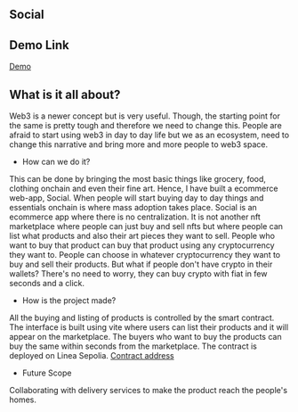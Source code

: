 ﻿## Social

## Demo Link
[Demo](https://www.loom.com/share/c4d65b88f96a465486f50e2392d1e0d3)

## What is it all about?
Web3 is a newer concept but is very useful. Though, the starting point for the same is pretty tough and therefore we need to change this. People are afraid to start using web3 in day to day life but we as an ecosystem, need to change this narrative and bring more and more people to web3 space. 

- How can we do it?

This can be done by bringing the most basic things like grocery, food, clothing onchain and even their fine art. Hence, I have built a ecommerce web-app, Social. When people will start buying day to day things and essentials onchain is where mass adoption takes place. Social is an ecommerce app where there is no centralization. It is not another nft marketplace where people can just buy and sell nfts but where people can list what products and also their art pieces they want to sell. People who want to buy that product can buy that product using any cryptocurrency they want to. People can choose in whatever cryptocurrency they want to buy and sell their products. But what if people don't have crypto in their wallets? There's no need to worry, they can buy crypto with fiat in few seconds and a click. 

- How is the project made?

All the buying and listing of products is controlled by the smart contract. The interface is built using vite where users can list their products and it will appear on the marketplace. The buyers who want to buy the products can buy the same within seconds from the marketplace. The contract is deployed on Linea Sepolia. [Contract address](https://sepolia.lineascan.build/address/0x6a464b31b714ad57d7713ed3684a9441d44b473f)

- Future Scope

Collaborating with delivery services to make the product reach the people's homes.



